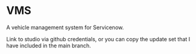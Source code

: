 # VMS
A vehicle management system for Servicenow.

Link to studio via github credentials, or you can copy the update set that I have included in the main branch.
